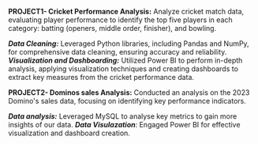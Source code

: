 **PROJECT1- Cricket Performance Analysis:**
Analyze cricket match data, evaluating player performance to identify the top five players in each category: batting (openers, middle order, finisher), and bowling.

***Data Cleaning:*** Leveraged Python libraries, including Pandas and NumPy, for comprehensive data cleaning, ensuring accuracy and reliability.
***Visualization and Dashboarding:*** Utilized Power BI to perform in-depth analysis, applying visualization techniques and creating dashboards to extract key measures from the cricket performance data.

**PROJECT2- Dominos sales Analysis:**
Conducted an analysis on the 2023 Domino's sales data, focusing on identifying key performance indicators.

***Data analysis:*** Leveraged MySQL to analyse key metrics to gain more insights of our data.
***Data Visulazation***: Engaged Power BI for effective visualization and dashboard creation.

